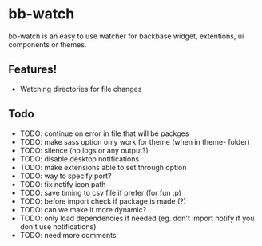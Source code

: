 # bb-watch

bb-watch is an easy to use watcher for backbase widget, extentions, ui components or themes.

## Features!

  - Watching directories for file changes

## Todo

  - TODO: continue on error in file that will be packges
  - TODO: make sass option only work for theme (when in theme- folder)
  - TODO: silence (no logs or any output?)
  - TODO: disable desktop notifications
  - TODO: make extensions able to set through option
  - TODO: way to specify port? 
  - TODO: fix notify icon path
  - TODO: save timing to csv file if prefer (for fun :p)
  - TODO: before import check if package is made (?)
  - TODO: can we make it more dynamic?
  - TODO: only load dependencies if needed (eg. don't import notify if you don't use notifications)
  - TODO: need more comments